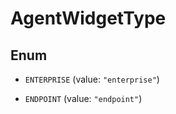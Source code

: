 

# AgentWidgetType

## Enum


* `ENTERPRISE` (value: `"enterprise"`)

* `ENDPOINT` (value: `"endpoint"`)



